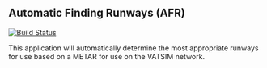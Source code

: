 ## Automatic Finding Runways (AFR)
 [![Build Status](https://travis-ci.com/nepetadosmil/VATSIM-ATIS.svg?token=onCBVq73veeTAyeK1TPN&branch=master)](https://travis-ci.com/nepetadosmil/VATSIM-ATIS)
 
This application will automatically determine the most appropriate runways for use based on a METAR for use on the VATSIM network.
